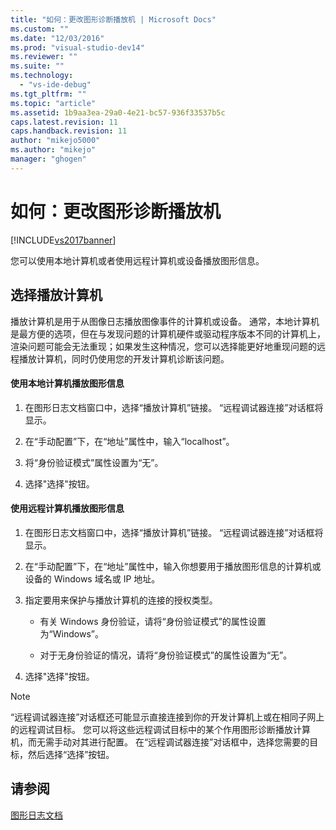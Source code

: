 ```yaml
---
title: "如何：更改图形诊断播放机 | Microsoft Docs"
ms.custom: ""
ms.date: "12/03/2016"
ms.prod: "visual-studio-dev14"
ms.reviewer: ""
ms.suite: ""
ms.technology: 
  - "vs-ide-debug"
ms.tgt_pltfrm: ""
ms.topic: "article"
ms.assetid: 1b9aa3ea-29a0-4e21-bc57-936f33537b5c
caps.latest.revision: 11
caps.handback.revision: 11
author: "mikejo5000"
ms.author: "mikejo"
manager: "ghogen"
---
```

# 如何：更改图形诊断播放机
[!INCLUDE[vs2017banner](../code-quality/includes/vs2017banner.md)]

您可以使用本地计算机或者使用远程计算机或设备播放图形信息。  
  
## 选择播放计算机  
 播放计算机是用于从图像日志播放图像事件的计算机或设备。  通常，本地计算机是最方便的选项，但在与发现问题的计算机硬件或驱动程序版本不同的计算机上，渲染问题可能会无法重现；如果发生这种情况，您可以选择能更好地重现问题的远程播放计算机，同时仍使用您的开发计算机诊断该问题。  
  
#### 使用本地计算机播放图形信息  
  
1.  在图形日志文档窗口中，选择“播放计算机”链接。  “远程调试器连接”对话框将显示。  
  
2.  在“手动配置”下，在“地址”属性中，输入“localhost”。  
  
3.  将“身份验证模式”属性设置为“无”。  
  
4.  选择"选择"按钮。  
  
#### 使用远程计算机播放图形信息  
  
1.  在图形日志文档窗口中，选择“播放计算机”链接。  “远程调试器连接”对话框将显示。  
  
2.  在“手动配置”下，在“地址”属性中，输入你想要用于播放图形信息的计算机或设备的 Windows 域名或 IP 地址。  
  
3.  指定要用来保护与播放计算机的连接的授权类型。  
  
    -   有关 Windows 身份验证，请将“身份验证模式”的属性设置为“Windows”。  
  
    -   对于无身份验证的情况，请将“身份验证模式”的属性设置为“无”。  
  
4.  选择"选择"按钮。  
  
> [!NOTE]
>  “远程调试器连接”对话框还可能显示直接连接到你的开发计算机上或在相同子网上的远程调试目标。  您可以将这些远程调试目标中的某个作用图形诊断播放计算机，而无需手动对其进行配置。  在“远程调试器连接”对话框中，选择您需要的目标，然后选择“选择”按钮。  
  
## 请参阅  
 [图形日志文档](../debugger/graphics-log-document.md)